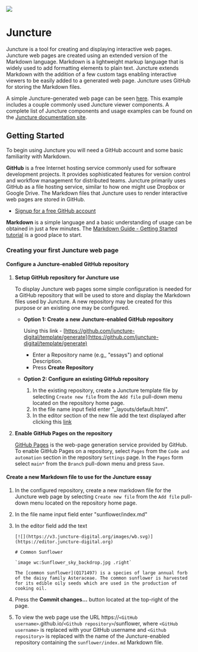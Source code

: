 [![](https://v3.juncture-digital.org/images/wb.svg)](https://v3.juncture-digital.org/wb)

# Juncture

Juncture is a tool for creating and displaying interactive web pages.  Juncture web pages are created using an extended version of the Markdown language.  Markdown is a lightweight markup language that is widely used to add formatting elements to plain text.  Juncture extends Markdown with the addition of a few custom tags enabling interactive viewers to be easily added to a generated web page.  Juncture uses GitHub for storing the Markdown files.

A simple Juncture-generated web page can be seen [here](https://rsnyder.github.io/juncture-template/simple-example).  This example includes a couple commonly used Juncture viewer components.  A complete list of Juncture components and usage examples can be found on the [Juncture documentation site](https://docs.juncture-digital.org).

## Getting Started

To begin using Juncture you will need a GitHub account and some basic familiarity with Markdown.

**GitHub** is a free Internet hosting service commonly used for software development projects. It provides sophisticated features for version control and workflow management for distributed teams. Juncture primarily uses GitHub as a file hosting service, similar to how one might use Dropbox or Google Drive. The Markdown files that Juncture uses to render interactive web pages are stored in GitHub.

- [Signup for a free GitHub account](https://github.com/signup)

**Markdown** is a simple language and a basic understanding of usage can be obtained in just a few minutes.  The [Markdown Guide - Getting Started tutorial](https://www.markdownguide.org/getting-started) is a good place to start.

### Creating your first Juncture web page

#### Configure a Juncture-enabled GitHub repository

1. **Setup GitHub repository for Juncture use**

    To display Juncture web pages some simple configuration is needed for a GitHub repository that will be used to store and display the Markdown files used by Juncture.  A new repository may be created for this purpose or an existing one may be configured.  

    - **Option 1:  Create a new Juncture-enabled GitHub repository**

        Using this link - [https://github.com/juncture-digital/template/generate](https://github.com/juncture-digital/template/generate)

        - Enter a Repository name (e.g,, "essays") and optional Description.
        - Press **Create Repository**

    - **Option 2:  Configure an existing GitHub repository**

        1. In the existing repository, create a Juncture template file by selecting `Create new file` from the `Add file` pull-down menu located on the repository home page.  
        2. In the file name input field enter "_layouts/default.html".
        3. In the editor section of the new file add the text displayed after clicking this [link](https://raw.githubusercontent.com/juncture-digital/template/main/_layouts/default.html)

2. **Enable GitHub Pages on the repository**
    
    [GitHub Pages](https://pages.github.com/) is the web-page generation service provided by GitHub.  To enable GitHub Pages on a repository, select `Pages` from the `Code and automation` section in the repository `Settings` page.  In the `Pages` form select `main*` from the `Branch` pull-down menu and press `Save`.

#### Create a new Markdown file to use for the Juncture essay

1. In the configured repository, create a new markdown file for the Juncture web page by selecting `Create new file` from the `Add file` pull-down menu located on the repository home page.  
2. In the file name input field enter "sunflower/index.md"
3. In the editor field add the text 
    ```
    [![](https://v3.juncture-digital.org/images/wb.svg)](https://editor.juncture-digital.org)

    # Common Sunflower

    `image wc:Sunflower_sky_backdrop.jpg .right`

    The [common sunflower](Q171497) is a species of large annual forb of the daisy family Asteraceae. The common sunflower is harvested for its edible oily seeds which are used in the production of cooking oil.
    ```
4. Press the **Commit changes...** button located at the top-right of the page.

5. To view the web page use the URL https://`<GitHub username>`.github.io/`<Github repository>`/sunflower, where `<GitHub username>` is replaced with your GitHub username and `<Github repository>` is replaced with the name of the Juncture-enabled repository containing the `sunflower/index.md` Markdown file.
